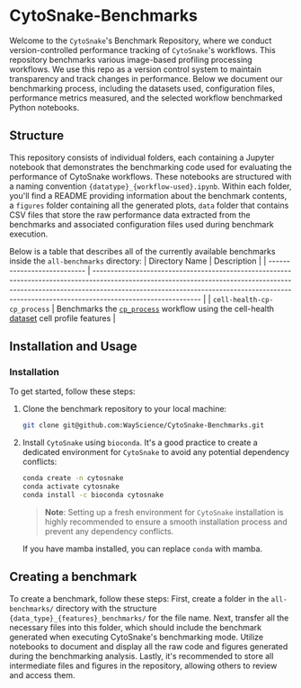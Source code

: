 # CytoSnake-Benchmarks

Welcome to the `CytoSnake`'s Benchmark Repository, where we conduct version-controlled performance tracking of `CytoSnake`'s workflows.
This repository benchmarks various image-based profiling processing workflows.
We use this repo as a version control system to maintain transparency and track changes in performance.
Below we document our benchmarking process, including the datasets used, configuration files, performance metrics measured, and the selected workflow benchmarked Python notebooks.

## Structure

This repository consists of individual folders, each containing a Jupyter notebook that demonstrates the benchmarking code used for evaluating the performance of CytoSnake workflows.
These notebooks are structured with a naming convention `{datatype}_{workflow-used}.ipynb`.
Within each folder, you'll find a README providing information about the benchmark contents, a `figures` folder containing all the generated plots, `data` folder that contains CSV files that store the raw performance data extracted from the benchmarks and associated configuration files used during benchmark execution.

Below is a table that describes all of the currently available benchmarks inside the `all-benchmarks` directory:
| Directory Name              | Description                                                                                                                                                                                                                                                              |
| --------------------------- | ------------------------------------------------------------------------------------------------------------------------------------------------------------------------------------------------------------------------------------------------------------------------ |
| `cell-health-cp-cp_process` | Benchmarks the [`cp_process`](https://cytosnake.readthedocs.io/en/latest/workflows.html#cp-process) workflow using the cell-health [dataset](https://nih.figshare.com/articles/dataset/Cell_Health_-_Cell_Painting_Single_Cell_Profiles/9995672/5) cell profile features |

## Installation and Usage

### Installation

To get started, follow these steps:

1. Clone the benchmark repository to your local machine:

   ```bash
   git clone git@github.com:WayScience/CytoSnake-Benchmarks.git
   ```

2. Install `CytoSnake` using `bioconda`. It's a good practice to create a dedicated environment for `CytoSnake` to avoid any potential dependency conflicts:

   ```bash
   conda create -n cytosnake
   conda activate cytosnake
   conda install -c bioconda cytosnake
   ```

   > **Note**: Setting up a fresh environment for `CytoSnake` installation is highly recommended to ensure a smooth installation process and prevent any dependency conflicts.

   If you have mamba installed, you can replace `conda` with mamba.

## Creating a benchmark

To create a benchmark, follow these steps: First, create a folder in the `all-benchmarks/` directory with the structure `{data_type}_{features}_benchmarks/` for the file name.
Next, transfer all the necessary files into this folder, which should include the benchmark generated when executing CytoSnake's benchmarking mode.
Utilize notebooks to document and display all the raw code and figures generated during the benchmarking analysis.
Lastly, it's recommended to store all intermediate files and figures in the repository, allowing others to review and access them.